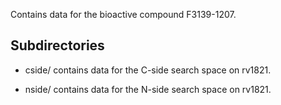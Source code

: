 Contains data for the bioactive compound F3139-1207.

## Subdirectories

- cside/ contains data for the C-side search space on rv1821.

- nside/ contains data for the N-side search space on rv1821.


